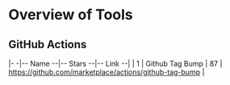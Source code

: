# Overview of Tools

## GitHub Actions

|- -|-- Name --|-- Stars --|-- Link --|
| 1 | Github Tag Bump | 87 | https://github.com/marketplace/actions/github-tag-bump |
